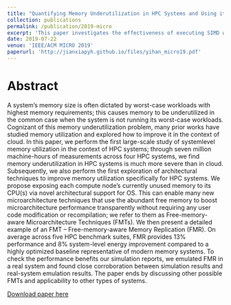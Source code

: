```yaml
---
title: "Quantifying Memory Underutilization in HPC Systems and Using it to Improve Performance via Architecture Support"
collection: publications
permalink: /publication/2019-micro
excerpt: 'This paper investigates the effectiveness of executing SIMD workloads on multiprocessors with heterogeneous ISA cores'
date: 2019-07-22
venue: 'IEEE/ACM MICRO 2019'
paperurl: 'http://jianxiapyh.github.io/files/yihan_micro19.pdf'
---
```


Abstract
======
A system’s memory size is often dictated by worst-case workloads
with highest memory requirements; this causes memory to be underutilized
in the common case when the system is not running its
worst-case workloads. Cognizant of this memory underutilization
problem, many prior works have studied memory utilization and
explored how to improve it in the context of cloud.
In this paper, we perform the first large-scale study of systemlevel
memory utilization in the context of HPC systems; through
seven million machine-hours of measurements across four HPC
systems, we find memory underutilization in HPC systems is much
more severe than in cloud. Subsequently, we also perform the first
exploration of architectural techniques to improve memory utilization
specifically for HPC systems. We propose exposing each
compute node’s currently unused memory to its CPU(s) via novel
architectural support for OS. This can enable many new microarchitecture
techniques that use the abundant free memory to boost
microarchitecture performance transparently without requiring
any user code modification or recompilation; we refer to them
as Free-memory-aware Microarchitecture Techniques (FMTs). We
then present a detailed example of an FMT – Free-memory-aware
Memory Replication (FMR). On average across five HPC benchmark
suites, FMR provides 13% performance and 8% system-level
energy improvement compared to a highly optimized baseline representative
of modern memory systems. To check the performance
benefits our simulation reports, we emulated FMR in a real system
and found close corroboration between simulation results and
real-system emulation results. The paper ends by discussing other
possible FMTs and applicability to other types of systems.

[Download paper here](http://jianxiapyh.github.io/files/yihan_micro19.pdf)

